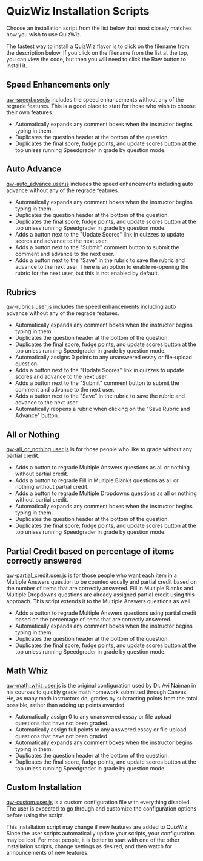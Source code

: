 # QuizWiz Installation Scripts
Choose an installation script from the list below that most closely matches how you wish to use QuizWiz. 

The fastest way to install a QuizWiz flavor is to click on the filename from the description below. If you click on the filename from the list at the top, you can view the code, but then you will need to click the Raw button to install it.

## Speed Enhancements only
[qw-speed.user.js](https://github.com/jamesjonesmath/canvancement/raw/master/quizzes/quizwiz/install/qw-speed.user.js) includes the speed enhancements without any of the regrade features. This is a good place to start for those who wish to choose their own features.

* Automatically expands any comment boxes when the instructor begins typing in them.
* Duplicates the question header at the bottom of the question.
* Duplicates the final score, fudge points, and update scores button at the top unless running Speedgrader in grade by question mode. 

## Auto Advance
[qw-auto_advance.user.js](https://github.com/jamesjonesmath/canvancement/raw/master/quizzes/quizwiz/install/qw-auto_advance.user.js) includes the speed enhancements including auto advance without any of the regrade features. 

* Automatically expands any comment boxes when the instructor begins typing in them.
* Duplicates the question header at the bottom of the question.
* Duplicates the final score, fudge points, and update scores button at the top unless running Speedgrader in grade by question mode.
* Adds a button next to the "Update Scores" link in quizzes to update scores and advance to the next user.
* Adds a button next to the "Submit" comment button to submit the comment and advance to the next user.
* Adds a button next to the "Save" in the rubric to save the rubric and advance to the next user. There is an option to enable re-opening the rubric for the next user, but this is not enabled by default.

## Rubrics
[qw-rubrics.user.js](https://github.com/jamesjonesmath/canvancement/raw/master/quizzes/quizwiz/install/qw-rubrics.user.js) includes the speed enhancements including auto advance without any of the regrade features. 

* Automatically expands any comment boxes when the instructor begins typing in them.
* Duplicates the question header at the bottom of the question.
* Duplicates the final score, fudge points, and update scores button at the top unless running Speedgrader in grade by question mode.
* Automatically assigns 0 points to any unanswered essay or file-upload question
* Adds a button next to the "Update Scores" link in quizzes to update scores and advance to the next user.
* Adds a button next to the "Submit" comment button to submit the comment and advance to the next user.
* Adds a button next to the "Save" in the rubric to save the rubric and advance to the next user.
* Automatically reopens a rubric when clicking on the "Save Rubric and Advance" button.

## All or Nothing
[qw-all_or_nothing.user.js](https://github.com/jamesjonesmath/canvancement/raw/master/quizzes/quizwiz/install/qw-all_or_nothing.user.js) is for those people who like to grade without any partial credit.

* Adds a button to regrade Multiple Answers questions as all or nothing without partial credit.
* Adds a button to regrade Fill in Multiple Blanks questions as all or nothing without partial credit.
* Adds a button to regrade Multiple Dropdowns questions as all or nothing without partial credit.
* Automatically expands any comment boxes when the instructor begins typing in them.
* Duplicates the question header at the bottom of the question.
* Duplicates the final score, fudge points, and update scores button at the top unless running Speedgrader in grade by question mode.
 
## Partial Credit based on percentage of items correctly answered
[qw-partial_credit.user.js](https://github.com/jamesjonesmath/canvancement/raw/master/quizzes/quizwiz/install/qw-partial_credit.user.js) is for those people who want each item in a Multiple Answers question to be counted equally and partial credit based on the number of items that are correctly answered. Fill in Multiple Blanks and Multiple Dropdowns questions are already assigned partial credit using this approach. This script extends it to the Multiple Answers questions as well.

* Adds a button to regrade Multiple Answers questions using partial credit based on the percentage of items that are correctly answered.
* Automatically expands any comment boxes when the instructor begins typing in them.
* Duplicates the question header at the bottom of the question.
* Duplicates the final score, fudge points, and update scores button at the top unless running Speedgrader in grade by question mode.

## Math Whiz
[qw-math_whiz.user.js](https://github.com/jamesjonesmath/canvancement/raw/master/quizzes/quizwiz/install/qw-math_whiz.user.js) is the original configuration used by Dr. Avi Naiman in his courses to quickly grade math homework submitted through Canvas. He, as many math instructors do, grades by subtracting points from the total possible, rather than adding up points awarded.

* Automatically assign 0 to any unanswered essay or file upload questions that have not been graded.
* Automatically assign full points to any answered essay or file upload questions that have not been graded.
* Automatically expands any comment boxes when the instructor begins typing in them.
* Duplicates the question header at the bottom of the question.
* Duplicates the final score, fudge points, and update scores button at the top unless running Speedgrader in grade by question mode.

## Custom Installation
[qw-custom.user.js](https://github.com/jamesjonesmath/canvancement/raw/master/quizzes/quizwiz/install/qw-custom.user.js) is a custom configuration file with everything disabled. The user is expected to go through and customize the configuration options before using the script.

This installation script may change if new features are added to QuizWiz. Since the user scripts automatically update your scripts, your configuration may be lost. For most people, it is better to start with one of the other installation scripts, change settings as desired, and then watch for announcements of new features.
